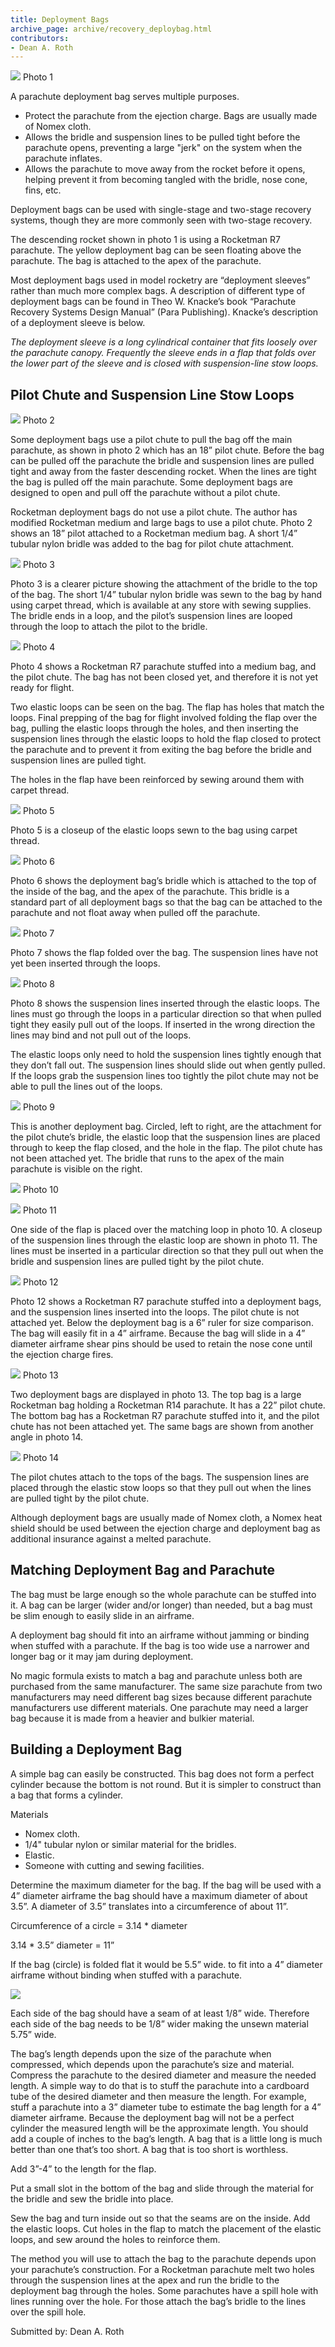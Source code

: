 ```yaml
---
title: Deployment Bags
archive_page: archive/recovery_deploybag.html
contributors:
- Dean A. Roth
---
```

![](/images/deploybag_descent.jpg)
Photo 1

A parachute deployment bag serves multiple purposes.

- Protect the parachute from the ejection charge. Bags are usually made of Nomex cloth.
- Allows the bridle and suspension lines to be pulled tight before the parachute opens, preventing a large "jerk" on the system when the parachute inflates.
- Allows the parachute to move away from the rocket before it opens, helping prevent it from becoming tangled with the bridle, nose cone, fins, etc.

Deployment bags can be used with single-stage and two-stage recovery systems, though they are more commonly seen with two-stage recovery.

The descending rocket shown in photo 1 is using a Rocketman R7 parachute. The yellow deployment bag can be seen floating above the parachute. The bag is attached to the apex of the parachute.

Most deployment bags used in model rocketry are “deployment sleeves” rather than much more complex bags. A description of different type of deployment bags can be found in Theo W. Knacke’s book “Parachute Recovery Systems Design Manual” (Para Publishing). Knacke’s description of a deployment sleeve is below.

_The deployment sleeve is a long cylindrical container that fits loosely over the parachute canopy. Frequently the sleeve ends in a flap that folds over the lower part of the sleeve and is closed with suspension-line stow loops._

## Pilot Chute and Suspension Line Stow Loops

![](/images/deploybag_rm7.jpg)
Photo 2

Some deployment bags use a pilot chute to pull the bag off the main parachute, as shown in photo 2 which has an 18” pilot chute. Before the bag can be pulled off the parachute the bridle and suspension lines are pulled tight and away from the faster descending rocket. When the lines are tight the bag is pulled off the main parachute. Some deployment bags are designed to open and pull off the parachute without a pilot chute.

Rocketman deployment bags do not use a pilot chute. The author has modified Rocketman medium and large bags to use a pilot chute. Photo 2 shows an 18” pilot attached to a Rocketman medium bag. A short 1/4” tubular nylon bridle was added to the bag for pilot chute attachment.

![](/images/deploybag_rm5.jpg)
Photo 3

Photo 3 is a clearer picture showing the attachment of the bridle to the top of the bag. The short 1/4” tubular nylon bridle was sewn to the bag by hand using carpet thread, which is available at any store with sewing supplies. The bridle ends in a loop, and the pilot’s suspension lines are looped through the loop to attach the pilot to the bridle.

![](/images/deploybag_rm6.jpg)
Photo 4

Photo 4 shows a Rocketman R7 parachute stuffed into a medium bag, and the pilot chute. The bag has not been closed yet, and therefore it is not yet ready for flight.

Two elastic loops can be seen on the bag. The flap has holes that match the loops. Final prepping of the bag for flight involved folding the flap over the bag, pulling the elastic loops through the holes, and then inserting the suspension lines through the elastic loops to hold the flap closed to protect the parachute and to prevent it from exiting the bag before the bridle and suspension lines are pulled tight.

The holes in the flap have been reinforced by sewing around them with carpet thread.

![](/images/deploybag_rm2.jpg)
Photo 5

Photo 5 is a closeup of the elastic loops sewn to the bag using carpet thread.

![](/images/deploybag_rma.jpg)
Photo 6

Photo 6 shows the deployment bag’s bridle which is attached to the top of the inside of the bag, and the apex of the parachute. This bridle is a standard part of all deployment bags so that the bag can be attached to the parachute and not float away when pulled off the parachute.

![](/images/deploybag_rm3.jpg)
Photo 7

Photo 7 shows the flap folded over the bag. The suspension lines have not yet been inserted through the loops.

![](/images/deploybag_rm4.jpg)
Photo 8

Photo 8 shows the suspension lines inserted through the elastic loops. The lines must go through the loops in a particular direction so that when pulled tight they easily pull out of the loops. If inserted in the wrong direction the lines may bind and not pull out of the loops.

The elastic loops only need to hold the suspension lines tightly enough that they don’t fall out. The suspension lines should slide out when gently pulled. If the loops grab the suspension lines too tightly the pilot chute may not be able to pull the lines out of the loops.

![](/images/deploybag_fox.jpg)
Photo 9

This is another deployment bag. Circled, left to right, are the attachment for the pilot chute’s bridle, the elastic loop that the suspension lines are placed through to keep the flap closed, and the hole in the flap. The pilot chute has not been attached yet. The bridle that runs to the apex of the main parachute is visible on the right.

![](/images/deploybag_loopa.jpg)
Photo 10

![](/images/deploybag_loopb.jpg)
Photo 11

One side of the flap is placed over the matching loop in photo 10. A closeup of the suspension lines through the elastic loop are shown in photo 11. The lines must be inserted in a particular direction so that they pull out when the bridle and suspension lines are pulled tight by the pilot chute.

![](/images/deploybag_foxr7.jpg)
Photo 12

Photo 12 shows a Rocketman R7 parachute stuffed into a deployment bags, and the suspension lines inserted into the loops. The pilot chute is not attached yet. Below the deployment bag is a 6” ruler for size comparison. The bag will easily fit in a 4” airframe. Because the bag will slide in a 4” diameter airframe shear pins should be used to retain the nose cone until the ejection charge fires.

![](/images/deploybag_twob.jpg)
Photo 13

Two deployment bags are displayed in photo 13. The top bag is a large Rocketman bag holding a Rocketman R14 parachute. It has a 22” pilot chute. The bottom bag has a Rocketman R7 parachute stuffed into it, and the pilot chute has not been attached yet. The same bags are shown from another angle in photo 14.

![](/images/deploybag_twoa.jpg)
Photo 14

The pilot chutes attach to the tops of the bags. The suspension lines are placed through the elastic stow loops so that they pull out when the lines are pulled tight by the pilot chute.

Although deployment bags are usually made of Nomex cloth, a Nomex heat shield should be used between the ejection charge and deployment bag as additional insurance against a melted parachute.

## Matching Deployment Bag and Parachute

The bag must be large enough so the whole parachute can be stuffed into it. A bag can be larger (wider and/or longer) than needed, but a bag must be slim enough to easily slide in an airframe.

A deployment bag should fit into an airframe without jamming or binding when stuffed with a parachute. If the bag is too wide use a narrower and longer bag or it may jam during deployment.

No magic formula exists to match a bag and parachute unless both are purchased from the same manufacturer. The same size parachute from two manufacturers may need different bag sizes because different parachute manufacturers use different materials. One parachute may need a larger bag because it is made from a heavier and bulkier material.

## Building a Deployment Bag

A simple bag can easily be constructed. This bag does not form a perfect cylinder because the bottom is not round. But it is simpler to construct than a bag that forms a cylinder.

Materials

- Nomex cloth.
- 1/4" tubular nylon or similar material for the bridles.
- Elastic.
- Someone with cutting and sewing facilities.

Determine the maximum diameter for the bag. If the bag will be used with a 4” diameter airframe the bag should have a maximum diameter of about 3.5”. A diameter of 3.5” translates into a circumference of about 11”.

Circumference of a circle = 3.14 \* diameter

3.14 \* 3.5” diameter = 11”

If the bag (circle) is folded flat it would be 5.5” wide. to fit into a 4” diameter airframe without binding when stuffed with a parachute.

![](/images/deploybag_diagram1.jpg)

Each side of the bag should have a seam of at least 1/8” wide. Therefore each side of the bag needs to be 1/8” wider making the unsewn material 5.75” wide.

The bag’s length depends upon the size of the parachute when compressed, which depends upon the parachute’s size and material. Compress the parachute to the desired diameter and measure the needed length. A simple way to do that is to stuff the parachute into a cardboard tube of the desired diameter and then measure the length. For example, stuff a parachute into a 3” diameter tube to estimate the bag length for a 4” diameter airframe. Because the deployment bag will not be a perfect cylinder the measured length will be the approximate length. You should add a couple of inches to the bag’s length. A bag that is a little long is much better than one that’s too short. A bag that is too short is worthless.

Add 3”-4” to the length for the flap.

Put a small slot in the bottom of the bag and slide through the material for the bridle and sew the bridle into place.

Sew the bag and turn inside out so that the seams are on the inside. Add the elastic loops. Cut holes in the flap to match the placement of the elastic loops, and sew around the holes to reinforce them.

The method you will use to attach the bag to the parachute depends upon your parachute’s construction. For a Rocketman parachute melt two holes through the suspension lines at the apex and run the bridle to the deployment bag through the holes. Some parachutes have a spill hole with lines running over the hole. For those attach the bag’s bridle to the lines over the spill hole.

Submitted by: Dean A. Roth

